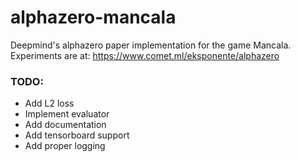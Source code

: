 # alphazero-mancala
Deepmind's alphazero paper implementation for the game Mancala.
Experiments are at:
https://www.comet.ml/eksponente/alphazero

### TODO:
* Add L2 loss
* Implement evaluator
* Add documentation
* Add tensorboard support
* Add proper logging
